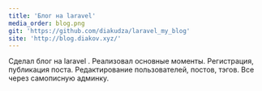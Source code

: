 ```yaml
---
title: 'Блог на laravel'
media_order: blog.png
git: 'https://github.com/diakudza/laravel_my_blog'
site: 'http://blog.diakov.xyz/'
---
```


Сделал блог на laravel . Реализовал основные моменты. Регистрация, публикация поста. Редактирование пользователей, постов, тэгов. Все через самописную админку. 
